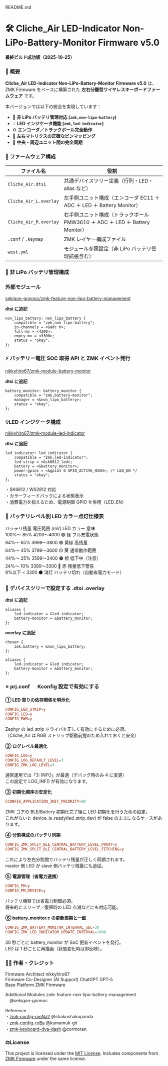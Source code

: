 README.md

# 🛠️ Cliche_Air LED-Indicator Non-LiPo-Battery-Monitor Firmware v5.0

**最終ビルド成功版（2025-10-25）**

### 🚀 概要

**Cliche_Air LED-Indicator Non-LiPo-Battery-Monitor Firmware v5.0** は、
ZMK Firmware をベースに構築された **左右分離型ワイヤレスキーボードファームウェア** です。

本バージョンでは以下の統合を実現しています：

- 🔋 **非 LiPo バッテリ管理対応 (`zmk,non-lipo-battery`)**
- 💡 **LED インジケータ機能 (`zmk,led-indicator`)**
- ⚙️ **エンコーダ／トラックボール完全動作**
- 🧩 **左右マトリクスの正確なピンマッピング**
- 🧠 **中央・周辺ユニット間の完全同期**

### 🧱 ファームウェア構成

| ファイル名             | 役割                                                                          |
| ---------------------- | ----------------------------------------------------------------------------- |
| `Cliche_Air.dtsi`      | 共通デバイスツリー定義（行列・LED・alias など）                               |
| `Cliche_Air_L.overlay` | 左手側ユニット構成（エンコーダ EC11 ＋ ADC ＋ LED ＋ Battery Monitor）        |
| `Cliche_Air_R.overlay` | 右手側ユニット構成（トラックボール PMW3610 ＋ ADC ＋ LED ＋ Battery Monitor） |
| `.conf` / `.keymap`    | ZMK レイヤー構成ファイル                                                      |
| `west.yml`             | モジュール参照設定（非 LiPo バッテリ管理拡張含む）                            |

### 🔋 非 LiPo バッテリ管理構成

### 外部モジュール

[sekigon-gonnoc/zmk-feature-non-lipo-battery-management](https://github.com/sekigon-gonnoc/zmk-feature-non-lipo-battery-management)

**dtsi に追記**

```dtsi
non_lipo_battery: non_lipo_battery {
    compatible = "zmk,non-lipo-battery";
    io-channels = <&adc 0>;
    full-mv = <4200>;
    empty-mv = <3300>;
    status = "okay";
};
```

### ⚡ バッテリー電圧 SOC 取得 API と ZMK イベント発行

[nikkyhiro67/zmk-module-battery-monitor](https://github.com/nikkyhiro67/zmk-module-battery-monitor/blob/main/src/battery_monitor.c)

**dtsi に追記**

```dtsi
battery_monitor: battery_monitor {
    compatible = "zmk,battery-monitor";
    manager = <&non_lipo_battery>;
    status = "okay";
};
```

### 💡LED インジケータ構成

[nikkyhiro67/zmk-module-led-indicator](https://github.com/nikkyhiro67/zmk-module-led-indicator)

**dtsi に追記**

```dtsi
led_indicator: led_indicator {
    compatible = "zmk,led-indicator";
    led-strip = <&sk6812_led>;
    battery = <&battery_monitor>;
    power-gpios = <&gpio1 0 GPIO_ACTIVE_HIGH>; /* LED_EN */
    status = "okay";
};
```

・SK6812 / WS2812 対応  
・カラーフィードバックによる状態表示  
・消費電力を抑えるため、電源制御 GPIO を併用（LED_EN）

### 🌈 バッテリレベル別 LED カラー点灯仕様表

バッテリ残量 電圧範囲 (mV) LED カラー 意味  
100%～ 85% 4200〜4000 🟢 緑 フル充電状態  
84%～ 65% 3999〜3800 🟢 黄緑 高残量  
64%～ 45% 3799〜3600 🟡 黄 通常動作範囲  
44%～ 25% 3599〜3400 🟠 橙 低下中（注意）  
24%～ 10% 3399〜3300 🔴 赤 残量低下警告  
9%以下 < 3300 ⚫ 消灯 バッテリ切れ（自動省電力モード）

### 📘 デバイスツリーで設定する .dtsi .overlay

**dtsi に追記**

```dtsi
aliases {
    led-indicator = &led_indicator;
    battery-monitor = &battery_monitor;
};
```

**overlay に追記**

```overlay
chosen {
    zmk,battery = &non_lipo_battery;
};

aliases {
    led-indicator = &led_indicator;
    battery-monitor = &battery_monitor;
};
```

### ⭐ prj.conf 　 Kconfig 設定で有効にする

**① LED 周りの依存関係を明示化**

```conf
CONFIG_LED_STRIP=y
CONFIG_LED=y
CONFIG_PWM=y
```

Zephyr の led_strip ドライバを正しく有効にするために必須。  
（Cliche_Air は RGB ストリップ駆動前提のため入れておくと安全）

**② ログレベル最適化**

```conf
CONFIG_LOG=y
CONFIG_LOG_DEFAULT_LEVEL=3
CONFIG_ZMK_LOG_LEVEL=3
```

通常運用では「3: INFO」が最適（デバッグ時のみ 4 に変更）  
この設定で LOG_INF() が有効になります。

**③ 初期化順序の安定化**

```conf
CCONFIG_APPLICATION_INIT_PRIORITY=80
```

ZMK コアの BLE/Battery 初期化完了後に LED 初期化を行うための設定。  
これがないと device_is_ready(led_strip_dev) が false のままになるケースがあります。

**④ 分割構成のバッテリ同期**

```conf
CONFIG_ZMK_SPLIT_BLE_CENTRAL_BATTERY_LEVEL_PROXY=y
CONFIG_ZMK_SPLIT_BLE_CENTRAL_BATTERY_LEVEL_FETCHING=y
```

これにより左右分割間でバッテリ残量が正しく同期されます。  
master 側 LED が slave 側バッテリ残量にも追従。

**⑤ 電源管理（省電力連携）**

```conf
CONFIG_PM=y
CONFIG_PM_DEVICE=y
```

バッテリ機器では省電力制御必須。  
将来的にスリープ／復帰時の LED 点滅などにも対応可能。

**⑥ battery_monitor.c の更新周期と一致**

```conf
CONFIG_ZMK_BATTERY_MONITOR_INTERVAL_SEC=30
CONFIG_ZMK_LED_INDICATOR_UPDATE_INTERVAL=1000
```

30 秒ごとに battery_monitor が SoC 更新イベントを発行。  
LED は 1 秒ごとに再描画（状態変化時は即反映）。

### 👨‍💻 作者・クレジット

Firmware Architect nikkyhiro67  
Firmware Co-Designer (AI Support) ChatGPT GPT-5  
Base Platform ZMK Firmware

Additional Modules zmk-feature-non-lipo-battery-management 　@sekigon-gonnoc

Reference  
・[zmk-config-moNa2](https://github.com/sayu-hub/zmk-config-moNa2) @shakushakupanda  
・[zmk-config-roBa](https://github.com/kumamuk-git/zmk-config-roBa) @kumamuk-git  
・[zmk-keyboard-dya-dash](https://github.com/cormoran/dya-dash-keyboard/tree/main/firmware) @cormoran

### ⚖License

This project is licensed under the [MIT License](./LICENSE).
Includes components from [ZMK Firmware](https://zmk.dev/) under the same license.
